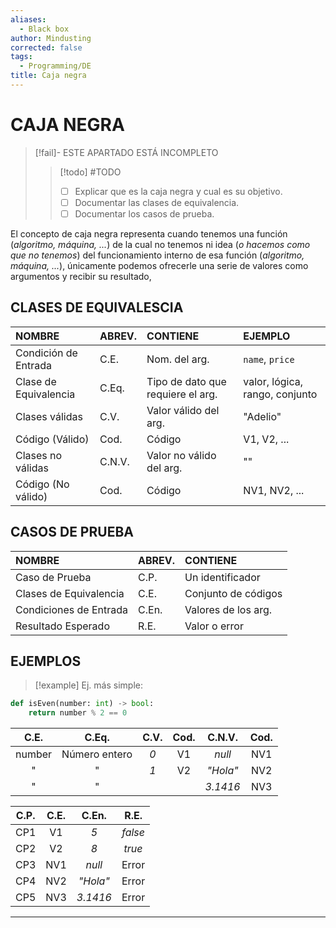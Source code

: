 ```yaml
---
aliases:
  - Black box
author: Mindusting
corrected: false
tags:
  - Programming/DE
title: Caja negra
---
```


# CAJA NEGRA

> [!fail]- ESTE APARTADO ESTÁ INCOMPLETO
> > [!todo] #TODO
> > - [ ] Explicar que es la caja negra y cual es su objetivo.
> > - [ ] Documentar las clases de equivalencia.
> > - [ ] Documentar los casos de prueba.

El concepto de caja negra representa cuando tenemos una función (*algoritmo, máquina, ...*) de la cual no tenemos ni idea (*o hacemos como que no tenemos*) del funcionamiento interno de esa función (*algoritmo, máquina, ...*), únicamente podemos ofrecerle una serie de valores como argumentos y recibir su resultado, 

## CLASES DE EQUIVALESCIA

| NOMBRE                | ABREV. | CONTIENE                          | EJEMPLO                        |
|:--------------------- |:------ |:--------------------------------- |:------------------------------ |
| Condición de Entrada  | C.E.   | Nom. del arg.                     | `name`, `price`                |
| Clase de Equivalencia | C.Eq.  | Tipo de dato que requiere el arg. | valor, lógica, rango, conjunto |
| Clases válidas        | C.V.   | Valor válido del arg.             | "Adelio"                       |
| Código (Válido)       | Cod.   | Código                            | V1, V2, ...                    |
| Clases no válidas     | C.N.V. | Valor no válido del arg.          | ""                             |
| Código (No válido)    | Cod.   | Código                            | NV1, NV2, ...                  |

## CASOS DE PRUEBA

| NOMBRE                 | ABREV. | CONTIENE            |
|:---------------------- |:------ |:------------------- |
| Caso de Prueba         | C.P.   | Un identificador    |
| Clases de Equivalencia | C.E.   | Conjunto de códigos |
| Condiciones de Entrada | C.En.  | Valores de los arg. |
| Resultado Esperado     | R.E.   | Valor o error       |

## EJEMPLOS

> [!example] Ej. más simple:

```python
def isEven(number: int) -> bool:
    return number % 2 == 0
```

|  C.E.  |     C.Eq.     | C.V. | Cod. |  C.N.V.  | Cod. |
|:------:|:-------------:|:----:|:----:|:--------:|:----:|
| number | Número entero | *0*  |  V1  |  *null*  | NV1  |
|   "    |       "       | *1*  |  V2  | *"Hola"* | NV2  |
|   "    |       "       |      |      | *3.1416* | NV3  |

| C.P. | C.E. |  C.En.   |  R.E.   |
|:----:|:----:|:--------:|:-------:|
| CP1  |  V1  |   *5*    | *false* |
| CP2  |  V2  |   *8*    | *true*  |
| CP3  | NV1  |  *null*  |  Error  |
| CP4  | NV2  | *"Hola"* |  Error  |
| CP5  | NV3  | *3.1416* |  Error  |

---
